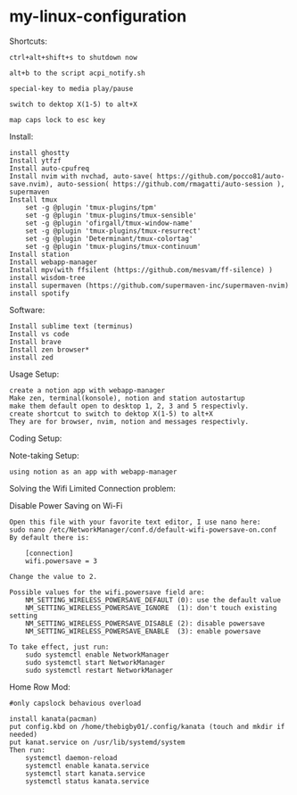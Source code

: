 # my-linux-configuration

Shortcuts:

    ctrl+alt+shift+s to shutdown now

    alt+b to the script acpi_notify.sh

    special-key to media play/pause

    switch to dektop X(1-5) to alt+X

    map caps lock to esc key

Install:
    
    install ghostty
    Install ytfzf
    Install auto-cpufreq
    Install nvim with nvchad, auto-save( https://github.com/pocco81/auto-save.nvim), auto-session( https://github.com/rmagatti/auto-session ), supermaven
    Install tmux
        set -g @plugin 'tmux-plugins/tpm'
        set -g @plugin 'tmux-plugins/tmux-sensible'
        set -g @plugin 'ofirgall/tmux-window-name'
        set -g @plugin 'tmux-plugins/tmux-resurrect'
        set -g @plugin 'Determinant/tmux-colortag'
        set -g @plugin 'tmux-plugins/tmux-continuum'
    Install station
    Install webapp-manager
    Install mpv(with ffsilent (https://github.com/mesvam/ff-silence) )
    install wisdom-tree
    install supermaven (https://github.com/supermaven-inc/supermaven-nvim)
    install spotify

Software:

    Install sublime text (terminus)
    Install vs code
    Install brave
    Install zen browser*
    install zed

Usage Setup:

    create a notion app with webapp-manager
    Make zen, terminal(konsole), notion and station autostartup
    make them default open to desktop 1, 2, 3 and 5 respectivly. 
    create shortcut to switch to dektop X(1-5) to alt+X
    They are for browser, nvim, notion and messages respectivly.

Coding Setup:

Note-taking Setup:

    using notion as an app with webapp-manager

Solving the Wifi Limited Connection problem:
    
Disable Power Saving on Wi-Fi

    Open this file with your favorite text editor, I use nano here:
    sudo nano /etc/NetworkManager/conf.d/default-wifi-powersave-on.conf
    By default there is:
    
        [connection]
        wifi.powersave = 3
    
    Change the value to 2.

    Possible values for the wifi.powersave field are:
        NM_SETTING_WIRELESS_POWERSAVE_DEFAULT (0): use the default value
        NM_SETTING_WIRELESS_POWERSAVE_IGNORE  (1): don't touch existing setting
        NM_SETTING_WIRELESS_POWERSAVE_DISABLE (2): disable powersave
        NM_SETTING_WIRELESS_POWERSAVE_ENABLE  (3): enable powersave

    To take effect, just run:
        sudo systemctl enable NetworkManager
        sudo systemctl start NetworkManager
        sudo systemctl restart NetworkManager
Home Row Mod:
    
    #only capslock behavious overload

    install kanata(pacman)
    put config.kbd on /home/thebigby01/.config/kanata (touch and mkdir if needed)
    put kanat.service on /usr/lib/systemd/system
    Then run:
        systemctl daemon-reload
        systemctl enable kanata.service
        systemctl start kanata.service
        systemctl status kanata.service
        
